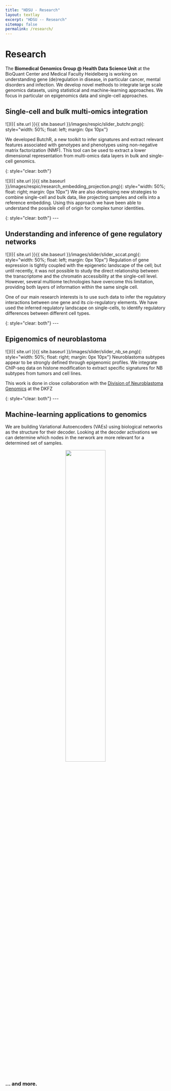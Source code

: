 ```yaml
---
title: "HDSU - Research"
layout: textlay
excerpt: "HDSU -- Research"
sitemap: false
permalink: /research/
---
```


# Research

The **Biomedical Genomics Group @ Health Data Science Unit** at the BioQuant Center and Medical Faculty Heidelberg is working on understanding gene (de)regulation in disease, in particular cancer, mental disorders and infection. 
We develop novel methods to integrate large scale genomics datasets, using statistical and machine-learning approaches. We focus in particular on epigenomics data and single-cell approaches.

## Single-cell and bulk multi-omics integration
![]({{ site.url }}{{ site.baseurl }}/images/respic/slider_butchr.png){: style="width: 50%; float: left; margin: 0px  10px"}

We developed ButchR, a new toolkit to infer signatures and extract relevant features associated with genotypes and phenotypes using non-negative matrix factorization (NMF). This tool can be used to extract a lower dimensional representation from multi-omics data layers in bulk and single-cell genomics.


<div class="special-class" markdown="1">
</div>{: style="clear: both"}


![]({{ site.url }}{{ site.baseurl }}/images/respic/research_embedding_projection.png){: style="width: 50%; float: right; margin: 0px  10px"}
We are also developing new strategies to combine single-cell and bulk data, like projecting samples and cells into a reference embedding. Using this approach we have been able to understand the possible cell of origin for complex tumor identities.






<div class="special-class" markdown="1">
</div>{: style="clear: both"}
---



## Understanding and inference of gene regulatory networks

![]({{ site.url }}{{ site.baseurl }}/images/slider/slider_sccat.png){: style="width: 50%; float: left; margin: 0px  10px"}
Regulation of gene expression is tightly coupled with the epigenetic landscape of the cell; but until recently, it was not possible to study the direct relationship between the transcriptome and the chromatin accessibility at the single-cell level. However, several multiome technologies have overcome this limitation, providing both layers of information within the same single cell. 

One of our main research interests is to use such data to infer the regulatory interactions between one gene and its _cis_-regulatory elements. We have used the inferred regulatory landscape on single-cells, to identify regulatory differences between different cell types.
<!-- ![]({{ site.url }}{{ site.baseurl }}/images/slider/slider_sccat.png){: style="width: 70%; float: center; margin: 10px"} -->

<div class="special-class" markdown="1">
</div>{: style="clear: both"}
---




## Epigenomics of neuroblastoma

![]({{ site.url }}{{ site.baseurl }}/images/slider/slider_nb_se.png){: style="width: 50%; float: right; margin: 0px 10px"}
Neuroblastoma subtypes appear to be strongly defined through epigenomic profiles. We integrate ChIP-seq data on histone modification to extract specific signatures for NB subtypes from tumors and cell lines.

This work is done in close collaboration with the [Division of Neuroblastoma Genomics](https://www.dkfz.de/en/neuroblastom-genomik/index.php) at the DKFZ

<div class="special-class" markdown="1">
</div>{: style="clear: both"}
---



## Machine-learning applications to genomics

We are building Variational Autoencoders (VAEs) using biological networks as the structure for their decoder. Looking at the decoder activations we can determine which nodes in the nerwork are more relevant for a determined set of samples.

<!-- ![]({{ site.url }}{{ site.baseurl }}/images/slider/slider_vae_go.png){: style="width: 50%; float: center; margin: 0px"} -->

<p align="center">
  <img src="{{ site.url }}{{ site.baseurl }}/images/slider/slider_vae_go.png" width="50%">
</p>



### ... and more.
